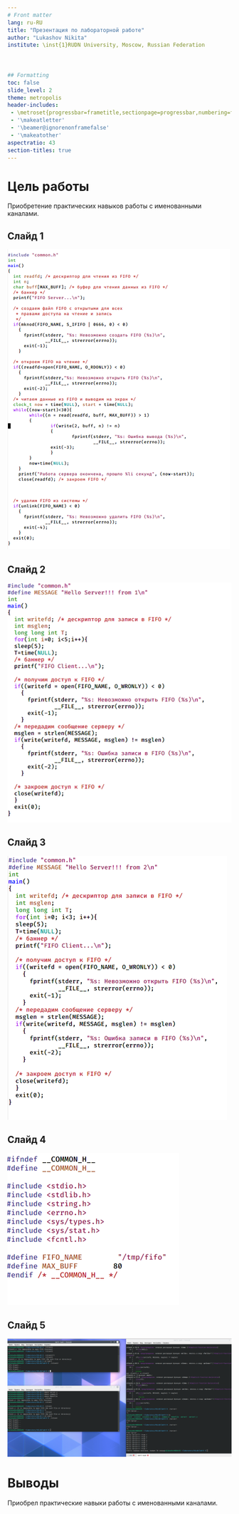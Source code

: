 ```yaml
---
# Front matter
lang: ru-RU
title: "Презентация по лабораторной работе"
author: "Lukashov Nikita"
institute: \inst{1}RUDN University, Moscow, Russian Federation
	


## Formatting
toc: false
slide_level: 2
theme: metropolis
header-includes: 
 - \metroset{progressbar=frametitle,sectionpage=progressbar,numbering=fraction}
 - '\makeatletter'
 - '\beamer@ignorenonframefalse'
 - '\makeatother'
aspectratio: 43
section-titles: true
---
```



# Цель работы

Приобретение практических навыков работы с именованными каналами.



## Слайд 1

![](img/2.png)

## Слайд 2
![](img/3.png)

## Слайд 3
![](img/4.png)

## Слайд 4
![](img/5.png)

## Слайд 5
 ![](img/1.png)



# Выводы

Приобрел практические навыки работы с именованными каналами.
